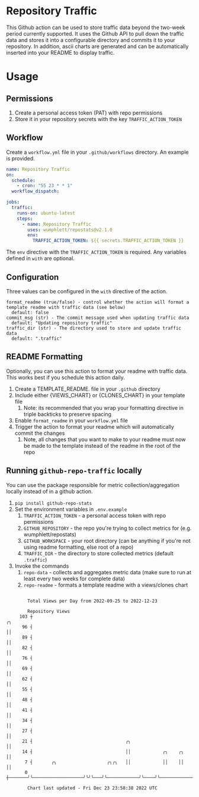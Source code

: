 # Repository Traffic

This Github action can be used to store traffic data beyond the two-week period currently supported.
It uses the Github API to pull down the traffic data and stores it into a configurable directory and commits it to your 
repository. In addition, ascii charts are generated and can be automatically inserted into your README to display traffic.

# Usage
## Permissions
1. Create a personal access token (PAT) with repo permissions
2. Store it in your repository secrets with the key `TRAFFIC_ACTION_TOKEN`

## Workflow
Create a `workflow.yml` file in your `.github/workflows` directory. An example is provided.

```yaml
name: Repository Traffic
on:
  schedule:
    - cron: "55 23 * * 1"
  workflow_dispatch:

jobs:
  traffic:
    runs-on: ubuntu-latest
    steps:
      - name: Repository Traffic
        uses: wumphlett/repostats@v2.1.0
        env:
          TRAFFIC_ACTION_TOKEN: ${{ secrets.TRAFFIC_ACTION_TOKEN }}
```
The `env` directive with the `TRAFFIC_ACTION_TOKEN` is required. Any variables defined in `with` are optional.

## Configuration
Three values can be configured in the `with` directive of the action.
```
format_readme (true/false) - control whether the action will format a template readme with traffic data (see below)
  default: false
commit_msg (str) - The commit message used when updating traffic data
  default: "Updating repository traffic"
traffic_dir (str) - The directory used to store and update traffic data
  default: ".traffic"
```

## README Formatting
Optionally, you can use this action to format your readme with traffic data. This works best if you schedule this action
daily.

1. Create a TEMPLATE_README.<any type> file in your `.github` directory
2. Include either {VIEWS_CHART} or {CLONES_CHART} in your template file
   1. Note: its recommended that you wrap your formatting directive in triple backticks to preserve spacing
3. Enable `format_readme` in your `workflow.yml` file
4. Trigger the action to format your readme which will automatically commit the changes
   1. Note, all changes that you want to make to your readme must now be made to the template instead of the readme in the root of the repo

## Running `github-repo-traffic` locally
You can use the package responsible for metric collection/aggregation locally instead of in a github action.

1. `pip install github-repo-stats`
2. Set the environment variables in `.env.example`
   1. `TRAFFIC_ACTION_TOKEN` - a personal access token with repo permissions
   2. `GITHUB_REPOSITORY` - the repo you're trying to collect metrics for (e.g. wumphlett/repostats)
   3. `GITHUB_WORKSPACE` - your root directory (can be anything if you're not using readme formatting, else root of a repo)
   4. `TRAFFIC_DIR` - the directory to store collected metrics (default `.traffic`)
3. Invoke the commands
   1. `repo-data` - collects and aggregates metric data (make sure to run at least every two weeks for complete data)
   2. `repo-readme` - formats a template readme with a views/clones chart

```

        Total Views per Day from 2022-09-25 to 2022-12-23

        Repository Views
     103 ┼                                                                              ╭╮
      96 ┤                                                                              ││
      89 ┤                                                                              ││
      82 ┤                                                                              ││
      76 ┤                                                                              ││
      69 ┤                                                                              ││
      62 ┤                                                                              ││
      55 ┤                                                                              ││
      48 ┤                                                                              ││
      41 ┤                                                                              ││
      34 ┤                                                                              ││
      27 ┤                                                                              ││
      21 ┤                                   ╭╮                                         ││
      14 ┤                                   ││            ╭╮    ╭╮                     ││
       7 ┤       ╭╮                   ╭╮╭╮   ││            ││    ││                     ││
       0 ┼───────╯╰───────────────────╯╰╯╰───╯╰────────────╯╰────╯╰─────────────────────╯╰─────────

        Chart last updated - Fri Dec 23 23:58:38 2022 UTC
        
```
